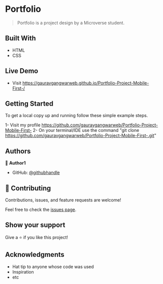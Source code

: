 # Portfolio

> Portfolio is a project design by a Microverse student.


## Built With

- HTML
- CSS


## Live Demo

- Visit https://gauravgangwarweb.github.io/Portfolio-Project-Mobile-First-/


## Getting Started

To get a local copy up and running follow these simple example steps.

1- Visit my profile https://github.com/gauravgangwarweb/Portfolio-Project-Mobile-First-
2- On your terminal/IDE use the command "git clone https://github.com/gauravgangwarweb/Portfolio-Project-Mobile-First-.git"


## Authors

👤 **Author1**

- GitHub: [@githubhandle](https://github.com/gauravgangwarweb)


## 🤝 Contributing

Contributions, issues, and feature requests are welcome!

Feel free to check the [issues page](../../issues/).


## Show your support

Give a ⭐️ if you like this project!


## Acknowledgments

- Hat tip to anyone whose code was used
- Inspiration
- etc